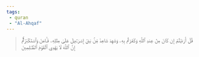 ```yaml
---
tags: 
 - quran 
 - "Al-Ahqaf"
---
```


> قُلۡ أَرَءَيۡتُمۡ إِن كَانَ مِنۡ عِندِ ٱللَّهِ وَكَفَرۡتُم بِهِۦ وَشَهِدَ شَاهِدٞ مِّنۢ بَنِيٓ إِسۡرَـٰٓءِيلَ عَلَىٰ مِثۡلِهِۦ فَـَٔامَنَ وَٱسۡتَكۡبَرۡتُمۡۚ إِنَّ ٱللَّهَ لَا يَهۡدِي ٱلۡقَوۡمَ ٱلظَّـٰلِمِينَ
